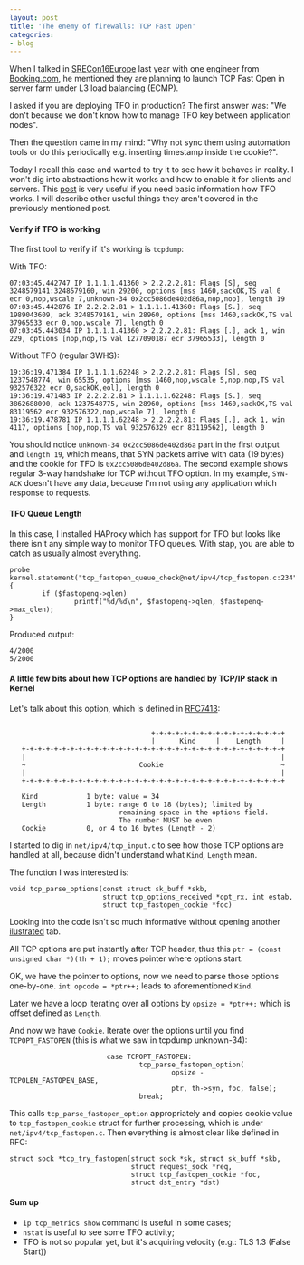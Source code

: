 ```yaml
---
layout: post
title: 'The enemy of firewalls: TCP Fast Open'
categories:
- blog
---
```


When I talked in [SRECon16Europe](https://www.usenix.org/node/193520) last year with one engineer from [Booking.com](http://booking.com), he mentioned they are planning to launch TCP Fast Open in server farm under L3 load balancing (ECMP). 

I asked if you are deploying TFO in production? The first answer was: "We don't because we don't know how to manage TFO key between application nodes". 

Then the question came in my mind: "Why not sync them using automation tools or do this periodically e.g. inserting timestamp inside the cookie?". 

Today I recall this case and wanted to try it to see how it behaves in reality. I won't dig into abstractions how it works and how to enable it for clients and servers. This [post](https://bradleyf.id.au/nix/shaving-your-rtt-wth-tfo/) is very useful if you need basic information how TFO works. I will describe other useful things they aren't covered in the previously mentioned post.

#### Verify if TFO is working

The first tool to verify if it's working is `tcpdump`:

With TFO:

```
07:03:45.442747 IP 1.1.1.1.41360 > 2.2.2.2.81: Flags [S], seq 3248579141:3248579160, win 29200, options [mss 1460,sackOK,TS val 0 ecr 0,nop,wscale 7,unknown-34 0x2cc5086de402d86a,nop,nop], length 19
07:03:45.442876 IP 2.2.2.2.81 > 1.1.1.1.41360: Flags [S.], seq 1989043609, ack 3248579161, win 28960, options [mss 1460,sackOK,TS val 37965533 ecr 0,nop,wscale 7], length 0
07:03:45.443034 IP 1.1.1.1.41360 > 2.2.2.2.81: Flags [.], ack 1, win 229, options [nop,nop,TS val 1277090187 ecr 37965533], length 0
```

Without TFO (regular 3WHS):

```
19:36:19.471384 IP 1.1.1.1.62248 > 2.2.2.2.81: Flags [S], seq 1237548774, win 65535, options [mss 1460,nop,wscale 5,nop,nop,TS val 932576322 ecr 0,sackOK,eol], length 0
19:36:19.471483 IP 2.2.2.2.81 > 1.1.1.1.62248: Flags [S.], seq 3862688090, ack 1237548775, win 28960, options [mss 1460,sackOK,TS val 83119562 ecr 932576322,nop,wscale 7], length 0
19:36:19.478781 IP 1.1.1.1.62248 > 2.2.2.2.81: Flags [.], ack 1, win 4117, options [nop,nop,TS val 932576329 ecr 83119562], length 0
```

You should notice `unknown-34 0x2cc5086de402d86a` part in the first output and `length 19`, which means, that SYN packets arrive with data (19 bytes) and the cookie for TFO is `0x2cc5086de402d86a`. The second example shows regular 3-way handshake for TCP without TFO option. In my example, `SYN-ACK` doesn't have any data, because I'm not using any application which response to requests.

#### TFO Queue Length

In this case, I installed HAProxy which has support for TFO but looks like there isn't any simple way to monitor TFO queues. With stap, you are able to catch as usually almost everything.

```
probe kernel.statement("tcp_fastopen_queue_check@net/ipv4/tcp_fastopen.c:234")
{
        if ($fastopenq->qlen)
                printf("%d/%d\n", $fastopenq->qlen, $fastopenq->max_qlen);
}
```

Produced output:

```
4/2000
5/2000
```

#### A little few bits about how TCP options are handled by TCP/IP stack in Kernel

Let's talk about this option, which is defined in [RFC7413](https://tools.ietf.org/html/rfc7413):

```

                                   +-+-+-+-+-+-+-+-+-+-+-+-+-+-+-+-+
                                   |      Kind     |    Length     |
   +-+-+-+-+-+-+-+-+-+-+-+-+-+-+-+-+-+-+-+-+-+-+-+-+-+-+-+-+-+-+-+-+
   |                                                               |
   ~                            Cookie                             ~
   |                                                               |
   +-+-+-+-+-+-+-+-+-+-+-+-+-+-+-+-+-+-+-+-+-+-+-+-+-+-+-+-+-+-+-+-+

   Kind            1 byte: value = 34
   Length          1 byte: range 6 to 18 (bytes); limited by
                           remaining space in the options field.
                           The number MUST be even.
   Cookie          0, or 4 to 16 bytes (Length - 2)
```

I started to dig in `net/ipv4/tcp_input.c` to see how those TCP options are handled at all, because didn't understand what `Kind`, `Length` mean.

The function I was interested is:

```
void tcp_parse_options(const struct sk_buff *skb,
                       struct tcp_options_received *opt_rx, int estab,
                       struct tcp_fastopen_cookie *foc)
```

Looking into the code isn't so much informative without opening another [ilustrated](http://www.networksorcery.com/enp/protocol/tcp.htm) tab. 

All TCP options are put instantly after TCP header, thus this `ptr = (const unsigned char *)(th + 1);` moves pointer where options start. 

OK, we have the pointer to options, now we need to parse those options one-by-one. `int opcode = *ptr++;` leads to aforementioned `Kind`. 

Later we have a loop iterating over all options by `opsize = *ptr++;` which is offset defined as `Length`. 

And now we have `Cookie`. Iterate over the options until you find `TCPOPT_FASTOPEN` (this is what we saw in tcpdump unknown-34):

```
                        case TCPOPT_FASTOPEN:
                                tcp_parse_fastopen_option(
                                        opsize - TCPOLEN_FASTOPEN_BASE,
                                        ptr, th->syn, foc, false);
                                break;
```

This calls `tcp_parse_fastopen_option` appropriately and copies cookie value to `tcp_fastopen_cookie` struct for further processing, which is under `net/ipv4/tcp_fastopen.c`. Then everything is almost clear like defined in RFC:

```
struct sock *tcp_try_fastopen(struct sock *sk, struct sk_buff *skb,
                              struct request_sock *req,
                              struct tcp_fastopen_cookie *foc,
                              struct dst_entry *dst)
```

#### Sum up

* `ip tcp_metrics show` command is useful in some cases;
* `nstat` is useful to see some TFO activity;
* TFO is not so popular yet, but it's acquiring velocity (e.g.: TLS 1.3 (False Start))
